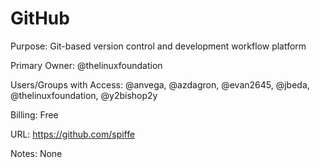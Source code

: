 # GitHub

Purpose: Git-based version control and development workflow platform

Primary Owner: @thelinuxfoundation

Users/Groups with Access: @anvega, @azdagron, @evan2645, @jbeda, @thelinuxfoundation, @y2bishop2y

Billing: Free

URL: https://github.com/spiffe

Notes: None
